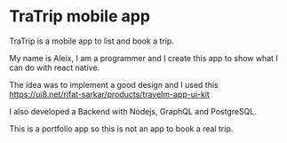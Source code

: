 # TraTrip mobile app
TraTrip is a mobile app to list and book a trip.

My name is Aleix, I am a programmer and I create this app to show what I can do with react native.

The idea was to implement a good design and I used this https://ui8.net/rifat-sarkar/products/travelm-app-ui-kit 

I also developed a Backend with Nodejs, GraphQL and PostgreSQL.

This is a portfolio app so this is not an app to book a real trip.
